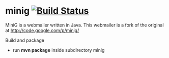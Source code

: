 minig [![Build Status](https://api.travis-ci.org/ksokol/minig.png?branch=master)](https://travis-ci.org/ksokol/minig/)
=====

MiniG is a webmailer written in Java. This webmailer is a fork of the original at http://code.google.com/p/minig/

Build and package
- run **mvn package** inside subdirectory minig
